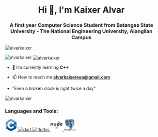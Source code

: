 <h1 align="center">Hi 👋, I'm Kaixer Alvar</h1>
<h3 align="center">A first year Computer Science Student from Batangas State University - The National Engineering University, Alangilan Campus</h3>
<p align="left"> <a href="https://github.com/ryo-ma/github-profile-trophy"><img src="https://github-profile-trophy.vercel.app/?username=alvarkaixer" alt="alvarkaixer" /></a> </p>
<p><img align="left" src="https://github-readme-stats.vercel.app/api/top-langs?username=alvarkaixer&show_icons=true&locale=en&layout=compact" alt="alvarkaixer" /></p>

<p>&nbsp;<img align="center" src="https://github-readme-stats.vercel.app/api?username=alvarkaixer&show_icons=true&locale=en" alt="alvarkaixer" /></p>

- 🌱 I’m currently learning **C++**

- 📫 How to reach me **alvarkaixereoa@gmail.com**

- "Even a broken clock is right twice a day"

<p align="left">
<p><img align="center" src="https://github-readme-streak-stats.herokuapp.com/?user=alvarkaixer&" alt="alvarkaixer" /></p>

<h3 align="left">Languages and Tools:</h3>
<p align="left"> <a href="https://www.w3schools.com/cpp/" target="_blank" rel="noreferrer"> <img src="https://raw.githubusercontent.com/devicons/devicon/master/icons/cplusplus/cplusplus-original.svg" alt="cplusplus" width="40" height="40"/> </a> <a href="https://dart.dev" target="_blank" rel="noreferrer"> <img src="https://www.vectorlogo.zone/logos/dartlang/dartlang-icon.svg" alt="dart" width="40" height="40"/> </a> <a href="https://flutter.dev" target="_blank" rel="noreferrer"> <img src="https://www.vectorlogo.zone/logos/flutterio/flutterio-icon.svg" alt="flutter" width="40" height="40"/> </a> <a href="https://nodejs.org" target="_blank" rel="noreferrer"> <img src="https://raw.githubusercontent.com/devicons/devicon/master/icons/nodejs/nodejs-original-wordmark.svg" alt="nodejs" width="40" height="40"/> </a> <a href="https://www.postgresql.org" target="_blank" rel="noreferrer"> <img src="https://raw.githubusercontent.com/devicons/devicon/master/icons/postgresql/postgresql-original-wordmark.svg" alt="postgresql" width="40" height="40"/> </a> </p>


